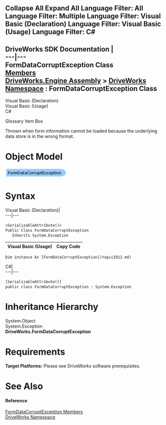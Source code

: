 Collapse All Expand All Language Filter: All  Language Filter: Multiple  Language Filter: Visual Basic (Declaration) Language Filter: Visual Basic (Usage) Language Filter: C#  
---  
DriveWorks SDK Documentation  |   
---|---  
FormDataCorruptException Class   
[Members](topic2913.md)   
[DriveWorks.Engine Assembly](topic2156.md) > [DriveWorks Namespace](topic2159.md) : FormDataCorruptException Class  
---  
  
Visual Basic (Declaration)    
Visual Basic (Usage)    
C# 

Glossary Item Box

Thrown when form information cannot be loaded because the underlying data store is in the wrong format. 

# Object Model

![](dotnetdiagramimages/image122.png)

# Syntax

Visual Basic (Declaration)|   
---|---  
      
    
    <SerializableAttribute()>
    Public Class FormDataCorruptException 
       Inherits System.Exception  
  
Visual Basic (Usage)| Copy Code  
---|---  
      
    
    Dim instance As [FormDataCorruptException](topic2912.md)  
  
C#|   
---|---  
      
    
    [SerializableAttribute()]
    public class FormDataCorruptException : System.Exception   
  
# Inheritance Hierarchy

System.Object  
System.Exception  
**DriveWorks.FormDataCorruptException**  


# Requirements

**Target Platforms:** Please see DriveWorks software prerequisites.

# See Also

#### Reference

[FormDataCorruptException Members](topic2913.md)   
[DriveWorks Namespace](topic2159.md)


